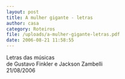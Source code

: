 ```yaml
---
layout: post
title: A mulher gigante - letras
author: casa
category: Roteiros
file: /uploads/a-mulher-gigante-letras.pdf
date: 2006-08-21 11:58:55
---
```

Letras das músicas\
de Gustavo Finkler e Jackson Zambelli\
21/08/2006